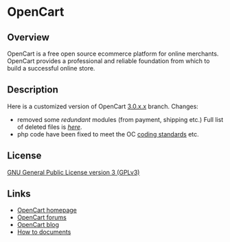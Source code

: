 # OpenCart

## Overview
OpenCart is a free open source ecommerce platform for online merchants. OpenCart provides a professional and reliable foundation from which to build a successful online store.

## Description
Here is a customized version of OpenCart [3.0.x.x](https://github.com/opencart/opencart/tree/3.0.x.x) branch.
Changes:
- removed some *redundant* modules (from payment, shipping etc.) Full list of deleted files is [*here*](deleted.txt).
- php code have been fixed to meet the OC [coding standards](https://github.com/opencart/opencart/wiki/Coding-standards) etc.

## License
[GNU General Public License version 3 (GPLv3)](https://github.com/ocmod-space/opencart3-ce/blob/main/LICENSE.md)

## Links
- [OpenCart homepage](http://www.opencart.com/)
- [OpenCart forums](http://forum.opencart.com/)
- [OpenCart blog](http://www.opencart.com/index.php?route=feature/blog)
- [How to documents](http://docs.opencart.com/)
